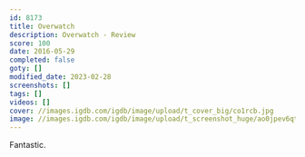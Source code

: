 ```yaml
---
id: 8173
title: Overwatch
description: Overwatch - Review
score: 100
date: 2016-05-29
completed: false
goty: []
modified_date: 2023-02-28
screenshots: []
tags: []
videos: []
cover: //images.igdb.com/igdb/image/upload/t_cover_big/co1rcb.jpg
image: //images.igdb.com/igdb/image/upload/t_screenshot_huge/ao0jpev6qtvqlftjlhv5.jpg
---
```

Fantastic.
